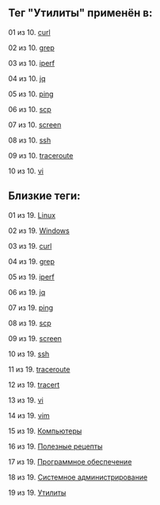 ## Тег "Утилиты" применён в:

01 из 10. [curl](../Компьютеры%20и%20софт/Утилиты/Curl.md)

02 из 10. [grep](../Компьютеры%20и%20софт/Утилиты/Grep.md)

03 из 10. [iperf](../Компьютеры%20и%20софт/Утилиты/Iperf.md)

04 из 10. [jq](../Компьютеры%20и%20софт/Утилиты/Jq.md)

05 из 10. [ping](../Компьютеры%20и%20софт/Утилиты/Ping.md)

06 из 10. [scp](../Компьютеры%20и%20софт/Утилиты/SCP.md)

07 из 10. [screen](../Компьютеры%20и%20софт/Утилиты/Screen.md)

08 из 10. [ssh](../Компьютеры%20и%20софт/Утилиты/SSH.md)

09 из 10. [traceroute](../Компьютеры%20и%20софт/Утилиты/Traceroute.md)

10 из 10. [vi](../Компьютеры%20и%20софт/Утилиты/Vi.md)

## Близкие теги:

01 из 19. [Linux](./linux.md)

02 из 19. [Windows](./windows.md)

03 из 19. [curl](./curl.md)

04 из 19. [grep](./grep.md)

05 из 19. [iperf](./iperf.md)

06 из 19. [jq](./jq.md)

07 из 19. [ping](./ping.md)

08 из 19. [scp](./scp.md)

09 из 19. [screen](./screen.md)

10 из 19. [ssh](./ssh.md)

11 из 19. [traceroute](./traceroute.md)

12 из 19. [tracert](./tracert.md)

13 из 19. [vi](./vi.md)

14 из 19. [vim](./vim.md)

15 из 19. [Компьютеры](./компьютеры.md)

16 из 19. [Полезные рецепты](./полезные%20рецепты.md)

17 из 19. [Программное обеспечение](./программное%20обеспечение.md)

18 из 19. [Системное администрирование](./системное%20администрирование.md)

19 из 19. [Утилиты](./утилиты.md)

